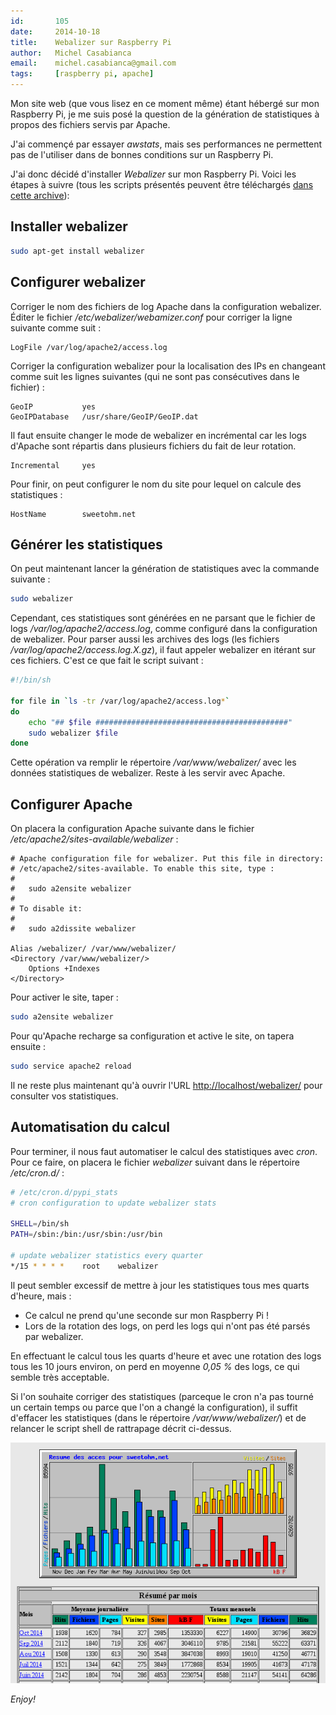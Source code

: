 ```yaml
---
id:       105
date:     2014-10-18
title:    Webalizer sur Raspberry Pi
author:   Michel Casabianca
email:    michel.casabianca@gmail.com
tags:     [raspberry pi, apache]
---
```


Mon site web (que vous lisez en ce moment même) étant hébergé sur mon Raspberry Pi, je me suis posé la question de la génération de statistiques à propos des fichiers servis par Apache.

<!--more-->

J'ai commençé par essayer *awstats*, mais ses performances ne permettent pas de l'utiliser dans de bonnes conditions sur un Raspberry Pi.

J'ai donc décidé d'installer *Webalizer* sur mon Raspberry Pi. Voici les étapes à suivre (tous les scripts présentés peuvent être téléchargés [dans cette archive](http://sweetohm.net/arc/webalizer.zip)):

Installer webalizer
-------------------

```bash
sudo apt-get install webalizer
```

Configurer webalizer
--------------------

Corriger le nom des fichiers de log Apache dans la configuration webalizer. Éditer le fichier */etc/webalizer/webamizer.conf* pour corriger la ligne suivante comme suit :

```
LogFile /var/log/apache2/access.log
```

Corriger la configuration webalizer pour la localisation des IPs en changeant comme suit les lignes suivantes (qui ne sont pas consécutives dans le fichier) :

```
GeoIP           yes
GeoIPDatabase   /usr/share/GeoIP/GeoIP.dat
```

Il faut ensuite changer le mode de webalizer en incrémental car les logs d'Apache sont répartis dans plusieurs fichiers du fait de leur rotation.

```
Incremental     yes
```

Pour finir, on peut configurer le nom du site pour lequel on calcule des statistiques :

```
HostName        sweetohm.net
```

Générer les statistiques
------------------------

On peut maintenant lancer la génération de statistiques avec la commande suivante :

```bash
sudo webalizer
```

Cependant, ces statistiques sont générées en ne parsant que le fichier de logs */var/log/apache2/access.log*, comme configuré dans la configuration de webalizer. Pour parser aussi les archives des logs (les fichiers */var/log/apache2/access.log.X.gz*), il faut appeler webalizer en itérant sur ces fichiers. C'est ce que fait le script suivant :

```bash
#!/bin/sh

for file in `ls -tr /var/log/apache2/access.log*`
do
    echo "## $file ###########################################"
    sudo webalizer $file
done
```

Cette opération va remplir le répertoire */var/www/webalizer/* avec les données statistiques de webalizer. Reste à les servir avec Apache.

Configurer Apache
-----------------

On placera la configuration Apache suivante dans le fichier */etc/apache2/sites-available/webalizer* :

```apacheconf
# Apache configuration file for webalizer. Put this file in directory:
# /etc/apache2/sites-available. To enable this site, type :
# 
#   sudo a2ensite webalizer
# 
# To disable it:
# 
#   sudo a2dissite webalizer

Alias /webalizer/ /var/www/webalizer/
<Directory /var/www/webalizer/>
    Options +Indexes
</Directory>
```

Pour activer le site, taper :

```bash
sudo a2ensite webalizer
```

Pour qu'Apache recharge sa configuration et active le site, on tapera ensuite :

```bash
sudo service apache2 reload
```

Il ne reste plus maintenant qu'à ouvrir l'URL <http://localhost/webalizer/> pour consulter vos statistiques.

Automatisation du calcul
------------------------

Pour terminer, il nous faut automatiser le calcul des statistiques avec *cron*. Pour ce faire, on placera le fichier *webalizer* suivant dans le répertoire */etc/cron.d/* :

```bash
# /etc/cron.d/pypi_stats
# cron configuration to update webalizer stats

SHELL=/bin/sh
PATH=/sbin:/bin:/usr/sbin:/usr/bin

# update webalizer statistics every quarter
*/15 * * * *    root    webalizer
```

Il peut sembler excessif de mettre à jour les statistiques tous mes quarts d'heure, mais :

- Ce calcul ne prend qu'une seconde sur mon Raspberry Pi !
- Lors de la rotation des logs, on perd les logs qui n'ont pas été parsés par webalizer. 

En effectuant le calcul tous les quarts d'heure et avec une rotation des logs tous les 10 jours environ, on perd en moyenne *0,05 %* des logs, ce qui semble très acceptable.

Si l'on souhaite corriger des statistiques (parceque le cron n'a pas tourné un certain temps ou parce que l'on a changé la configuration), il suffit d'effacer les statistiques (dans le répertoire */var/www/webalizer/*) et de relancer le script shell  de rattrapage décrit ci-dessus.

![Statistiques Webalizer](webalizer-page.png)

*Enjoy!*
